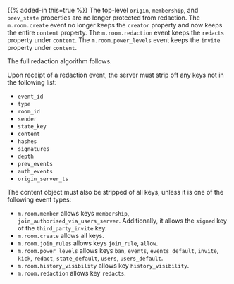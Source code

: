 ---
---

{{% added-in this=true %}} The top-level `origin`, `membership`, and `prev_state` properties
are no longer protected from redaction. The `m.room.create` event no longer keeps the `creator`
property and now keeps the entire `content` property. The `m.room.redaction` event keeps the
`redacts` property under `content`. The `m.room.power_levels` event keeps the `invite` property
under `content`.

The full redaction algorithm follows.

Upon receipt of a redaction event, the server must strip off any keys
not in the following list:

-   `event_id`
-   `type`
-   `room_id`
-   `sender`
-   `state_key`
-   `content`
-   `hashes`
-   `signatures`
-   `depth`
-   `prev_events`
-   `auth_events`
-   `origin_server_ts`

The content object must also be stripped of all keys, unless it is one
of the following event types:

-   `m.room.member` allows keys `membership`, `join_authorised_via_users_server`.
    Additionally, it allows the `signed` key of the `third_party_invite` key.
-   `m.room.create` allows all keys.
-   `m.room.join_rules` allows keys `join_rule`, `allow`.
-   `m.room.power_levels` allows keys `ban`, `events`, `events_default`,
    `invite`, `kick`, `redact`, `state_default`, `users`, `users_default`.
-   `m.room.history_visibility` allows key `history_visibility`.
-   `m.room.redaction` allows key `redacts`.